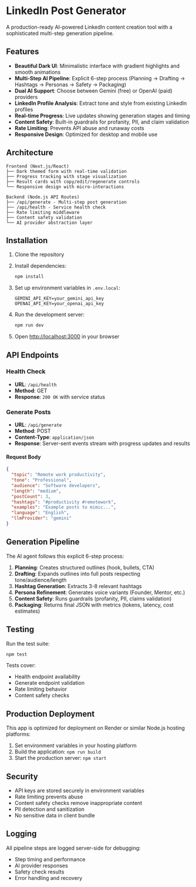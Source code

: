 # LinkedIn Post Generator

A production-ready AI-powered LinkedIn content creation tool with a sophisticated multi-step generation pipeline.

## Features

- **Beautiful Dark UI**: Minimalistic interface with gradient highlights and smooth animations
- **Multi-Step AI Pipeline**: Explicit 6-step process (Planning → Drafting → Hashtags → Personas → Safety → Packaging)
- **Dual AI Support**: Choose between Gemini (free) or OpenAI (paid) providers
- **LinkedIn Profile Analysis**: Extract tone and style from existing LinkedIn profiles
- **Real-time Progress**: Live updates showing generation stages and timing
- **Content Safety**: Built-in guardrails for profanity, PII, and claim validation
- **Rate Limiting**: Prevents API abuse and runaway costs
- **Responsive Design**: Optimized for desktop and mobile use

## Architecture

```
Frontend (Next.js/React)
├── Dark themed form with real-time validation
├── Progress tracking with stage visualization
├── Result cards with copy/edit/regenerate controls
└── Responsive design with micro-interactions

Backend (Node.js API Routes)
├── /api/generate - Multi-step post generation
├── /api/health - Service health check
├── Rate limiting middleware
├── Content safety validation
└── AI provider abstraction layer
```

## Installation

1. Clone the repository
2. Install dependencies:
   ```bash
   npm install
   ```

3. Set up environment variables in `.env.local`:
   ```
   GEMINI_API_KEY=your_gemini_api_key
   OPENAI_API_KEY=your_openai_api_key
   ```

4. Run the development server:
   ```bash
   npm run dev
   ```

5. Open [http://localhost:3000](http://localhost:3000) in your browser

## API Endpoints

### Health Check
- **URL**: `/api/health`
- **Method**: GET
- **Response**: `200 OK` with service status

### Generate Posts
- **URL**: `/api/generate`
- **Method**: POST
- **Content-Type**: `application/json`
- **Response**: Server-sent events stream with progress updates and results

#### Request Body
```json
{
  "topic": "Remote work productivity",
  "tone": "Professional",
  "audience": "Software developers",
  "length": "medium",
  "postCount": 3,
  "hashtags": "#productivity #remotework",
  "examples": "Example posts to mimic...",
  "language": "English",
  "llmProvider": "gemini"
}
```

## Generation Pipeline

The AI agent follows this explicit 6-step process:

1. **Planning**: Creates structured outlines (hook, bullets, CTA)
2. **Drafting**: Expands outlines into full posts respecting tone/audience/length
3. **Hashtag Generation**: Extracts 3-8 relevant hashtags
4. **Persona Refinement**: Generates voice variants (Founder, Mentor, etc.)
5. **Content Safety**: Runs guardrails (profanity, PII, claims validation)
6. **Packaging**: Returns final JSON with metrics (tokens, latency, cost estimates)


## Testing

Run the test suite:
```bash
npm test
```

Tests cover:
- Health endpoint availability
- Generate endpoint validation
- Rate limiting behavior
- Content safety checks

## Production Deployment

This app is optimized for deployment on Render or similar Node.js hosting platforms:

1. Set environment variables in your hosting platform
2. Build the application: `npm run build`
3. Start the production server: `npm start`

## Security

- API keys are stored securely in environment variables
- Rate limiting prevents abuse
- Content safety checks remove inappropriate content
- PII detection and sanitization
- No sensitive data in client bundle

## Logging

All pipeline steps are logged server-side for debugging:
- Step timing and performance
- AI provider responses
- Safety check results
- Error handling and recovery


